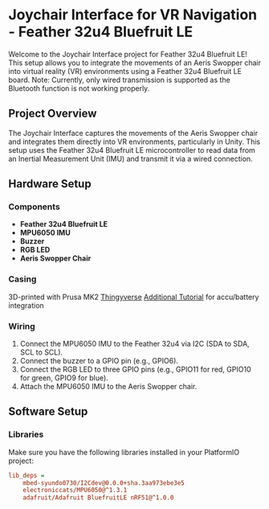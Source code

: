 # Joychair Interface for VR Navigation - Feather 32u4 Bluefruit LE

Welcome to the Joychair Interface project for Feather 32u4 Bluefruit LE! This setup allows you to integrate the movements of an Aeris Swopper chair into virtual reality (VR) environments using a Feather 32u4 Bluefruit LE board. Note: Currently, only wired transmission is supported as the Bluetooth function is not working properly.

## Project Overview

The Joychair Interface captures the movements of the Aeris Swopper chair and integrates them directly into VR environments, particularly in Unity. This setup uses the Feather 32u4 Bluefruit LE microcontroller to read data from an Inertial Measurement Unit (IMU) and transmit it via a wired connection.

## Hardware Setup

### Components
- **Feather 32u4 Bluefruit LE**
- **MPU6050 IMU**
- **Buzzer**
- **RGB LED**
- **Aeris Swopper Chair**

### Casing

3D-printed with Prusa MK2
[Thingyverse](https://www.thingiverse.com/thing:2209964)
[Additional Tutorial](https://www.thingiverse.com/thing:2209964) for accu/battery integration

### Wiring
1. Connect the MPU6050 IMU to the Feather 32u4 via I2C (SDA to SDA, SCL to SCL).
2. Connect the buzzer to a GPIO pin (e.g., GPIO6).
3. Connect the RGB LED to three GPIO pins (e.g., GPIO11 for red, GPIO10 for green, GPIO9 for blue).
4. Attach the MPU6050 IMU to the Aeris Swopper chair.

## Software Setup

### Libraries
Make sure you have the following libraries installed in your PlatformIO project:

```ini
lib_deps = 
    mbed-syundo0730/I2Cdev@0.0.0+sha.3aa973ebe3e5
    electroniccats/MPU6050@^1.3.1
    adafruit/Adafruit BluefruitLE nRF51@^1.0.0
